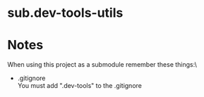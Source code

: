# sub.dev-tools-utils

# Notes

When using this project as a submodule remember these things:\
* .gitignore\
    You must add ".dev-tools" to the .gitignore
